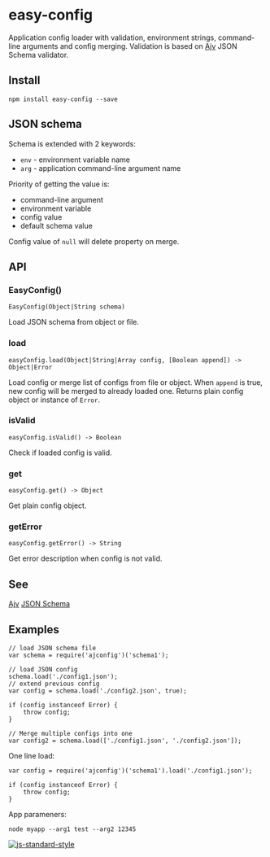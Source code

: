 # easy-config

Application config loader with validation, environment strings, command-line arguments and config merging.
Validation is based on [Ajv](https://github.com/epoberezkin/ajv) JSON Schema validator.


## Install

```
npm install easy-config --save
```


## JSON schema

Schema is extended with 2 keywords:

- `env` - environment variable name
- `arg` - application command-line argument name

Priority of getting the value is:

- command-line argument
- environment variable
- config value
- default schema value

Config value of `null` will delete property on merge.


## API

### EasyConfig()

```
EasyConfig(Object|String schema)
```

Load JSON schema from object or file.

### load

```
easyConfig.load(Object|String|Array config, [Boolean append]) -> Object|Error
```

Load config or merge list of configs from file or object. When `append` is true, new config will be merged to already
loaded one. Returns plain config object or instance of `Error`.

### isValid

```
easyConfig.isValid() -> Boolean
```

Check if loaded config is valid.

### get

```
easyConfig.get() -> Object
```

Get plain config object.

### getError

```
easyConfig.getError() -> String
```

Get error description when config is not valid.


## See

[Ajv](https://github.com/epoberezkin/ajv)
[JSON Schema](http://json-schema.org)


## Examples

```
// load JSON schema file
var schema = require('ajconfig')('schema1');

// load JSON config
schema.load('./config1.json');
// extend previous config
var config = schema.load('./config2.json', true);

if (config instanceof Error) {
    throw config;
}

// Merge multiple configs into one
var config2 = schema.load(['./config1.json', './config2.json']);
```

One line load:

```
var config = require('ajconfig')('schema1').load('./config1.json');

if (config instanceof Error) {
    throw config;
}
```

App parameners:

```
node myapp --arg1 test --arg2 12345
```


[![js-standard-style](https://img.shields.io/badge/code%20style-standard-brightgreen.svg)](http://standardjs.com/)
